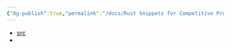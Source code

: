 ```yaml
---
{"dg-publish":true,"permalink":"/docs/Rust Snippets for Competitive Programming/","title":"Rust Snippets for Competitive Programming"}
---
```


- [src](https://bamgoesn.github.io/rust-ps-md/intro.html)
- 
